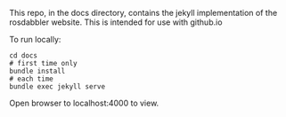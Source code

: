 This repo, in the docs directory, contains the jekyll implementation of the rosdabbler website.
This is intended for use with github.io

To run locally:
```
cd docs
# first time only
bundle install
# each time
bundle exec jekyll serve
```

Open browser to localhost:4000 to view.
